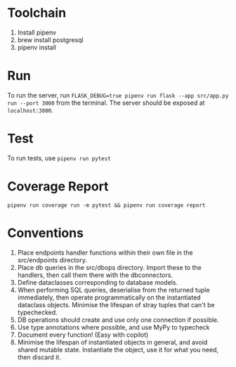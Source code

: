 # Toolchain

1. Install pipenv
2. brew install postgresql
3. pipenv install

# Run

To run the server, run
`FLASK_DEBUG=true pipenv run flask --app src/app.py run --port 3000`
from the terminal. The server should be exposed at `localhost:3000`.

# Test

To run tests, use
`pipenv run pytest`

# Coverage Report
`pipenv run coverage run -m pytest && pipenv run coverage report`

# Conventions

1. Place endpoints handler functions within their own file in the src/endpoints directory.
2. Place db queries in the src/dbops directory. Import these to the handlers, then call them there with the dbconnectors.
3. Define dataclasses corresponding to database models.
4. When performing SQL queries, deserialise from the returned tuple immediately, then operate programmatically on the instantiated dataclass objects. Minimise the lifespan of stray tuples that can't be typechecked.
5. DB operations should create and use only one connection if possible.
6. Use type annotations where possible, and use MyPy to typecheck
7. Document every function! (Easy with copilot)
8. Minimise the lifespan of instantiated objects in general, and avoid shared mutable state. Instantiate the object, use it for what you need, then discard it.
